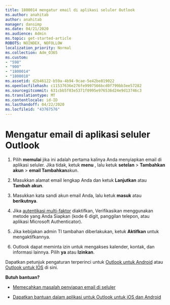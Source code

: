```yaml
---
title: 1800014 mengatur email di aplikasi seluler Outlook
ms.author: anahitab
author: anahitab
manager: dansimp
ms.date: 04/21/2020
ms.audience: Admin
ms.topic: get-started-article
ROBOTS: NOINDEX, NOFOLLOW
localization_priority: Normal
ms.collection: Adm_O365
ms.custom:
- "598"
- "900"
- "1800014"
- "1800018"
ms.assetid: d2b46122-b59a-4b94-9cae-5e42be819022
ms.openlocfilehash: c11537636e276fe9997566bcd0f799bb3ee57282
ms.sourcegitcommit: 631cbb5f03e5371f0995e976536d24e9d13746c3
ms.translationtype: MT
ms.contentlocale: id-ID
ms.lasthandoff: 04/22/2020
ms.locfileid: "43767576"
---
```

# <a name="set-up-email-in-the-outlook-mobile-app"></a>Mengatur email di aplikasi seluler Outlook

1. Pilih **memulai** jika ini adalah pertama kalinya Anda menyiapkan email di aplikasi seluler. Jika tidak, ketuk **menu** , lalu ketuk **setelan** \> **Tambahkan akun** \> **email Tambahkan**akun.

2. Masukkan alamat email lengkap Anda dan ketuk **Lanjutkan** atau **Tambah akun**.

3. Masukkan kata sandi akun email Anda, lalu ketuk **masuk** atau **berikutnya**.

4. Jika [autentikasi multi-faktor](https://docs.microsoft.com/office365/admin/security-and-compliance/set-up-multi-factor-authentication) diaktifkan, Verifikasikan menggunakan metode yang Anda Siapkan (kode 6 digit, panggilan telepon, atau aplikasi Microsoft Authenticator).

5. Jika kebijakan admin TI tambahan diberlakukan, ketuk **Aktifkan** untuk mengaktifkannya.

6. Outlook dapat meminta izin untuk mengakses kalender, kontak, dan informasi lainnya. Pilih **ya** atau **Izinkan**.

Dapatkan petunjuk pengaturan terperinci untuk [Outlook untuk Android](https://support.office.com/article/886db551-8dfa-4fd5-b835-f8e532091872.aspx) atau [Outlook untuk IOS](https://support.office.com/article/b2de2161-cc1d-49ef-9ef9-81acd1c8e234.aspx) di sini.
  
 **Butuh bantuan?**
  
- [Memecahkan masalah penyiapan email di seluler](https://support.office.com/article/a264ef01-9c88-48fb-9285-7017e4f31f02.aspx)

- [Dapatkan bantuan dalam aplikasi untuk Outlook untuk iOS dan Android](https://support.office.com/article/218a22d1-9fa5-4889-b689-de1c63493243.aspx#ID0EAABAAA=Contact_Support)

